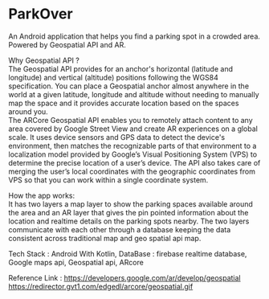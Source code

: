 # ParkOver
An Android application that helps you find a parking spot in a crowded area. Powered by Geospatial API and AR.

Why Geospatial API ?  
The Geospatial API provides for an anchor's horizontal (latitude and longitude) and vertical (altitude) positions following the WGS84 specification. You can place a Geospatial anchor almost anywhere in the world at a given latitude, longitude and altitude without needing to manually map the space and it provides accurate location based on the spaces around you.   
The ARCore Geospatial API enables you to remotely attach content to any area covered by Google Street View and create AR experiences on a global scale. It uses device sensors and GPS data to detect the device's environment, then matches the recognizable parts of that environment to a localization model provided by Google’s Visual Positioning System (VPS) to determine the precise location of a user’s device. The API also takes care of merging the user’s local coordinates with the geographic coordinates from VPS so that you can work within a single coordinate system.

How the app works:  
It has two layers a map layer to show the parking spaces available around the area and an AR layer that gives the pin pointed information about the location and realtime details on the parking spots nearby. The two layers communicate with each other through a database keeping the data consistent across traditional map and geo spatial api map.   

Tech Stack :  Android With Kotlin,  DataBase : firebase realtime database, Google maps api, Geospatial api, ARcore   

Reference Link : 
https://developers.google.com/ar/develop/geospatial  
https://redirector.gvt1.com/edgedl/arcore/geospatial.gif



